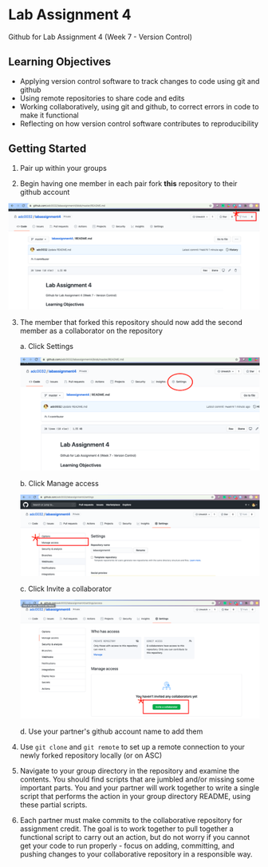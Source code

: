 # Lab Assignment 4
Github for Lab Assignment 4 (Week 7 - Version Control)


## Learning Objectives 

- Applying version control software to track changes to code using git and github
- Using remote repositories to share code and edits 
- Working collaboratively, using git and github, to correct errors in code to make it functional 
- Reflecting on how version control software contributes to reproducibility 

## Getting Started

1. Pair up within your groups

2. Begin having one member in each pair fork **this** repository to their github account

![Forking A Repo](/images/forkrepo.png)

3. The member that forked this repository should now add the second member as a collaborator on the repository 

    a. Click Settings
    
    ![Settings Menu](/images/settings.png)
    
    b. Click Manage access
    
    ![Manage Access](/images/manageaccess.png)
    
    c. Click Invite a collaborator
    
    ![Inviting a Collaborator](/images/Invitecollab.png)
    
    d. Use your partner's github account name to add them
    
4. Use `git clone` and `git remote` to set up a remote connection to your newly forked repository locally (or on ASC)

5. Navigate to your group directory in the repository and examine the contents. You should find scripts that are jumbled and/or missing some important parts. You and your partner will work together to write a single script that performs the action in your group directory README, using these partial scripts. 

6. Each partner must make commits to the collaborative repository for assignment credit. The goal is to work together to pull together a functional script to carry out an action, but do not worry if you cannot get your code to run properly - focus on adding, committing, and pushing changes to your collaborative repository in a responsible way. 
